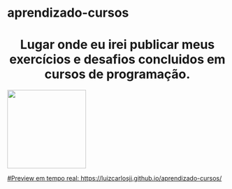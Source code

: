 # aprendizado-cursos

<h1 style="text-align: center;">Lugar onde eu irei publicar meus exercícios e desafios concluidos em cursos de programação.</h1>

<div>
  <a href="https://github.com/luizcarlosjj">
  <img height="180cm" src="https://github-readme-stats.vercel.app/api/top-langs/?username=luizcarlosjj&layout=compact&langs_count=16&theme=dracula"/>
</div>

  #Preview em tempo real: https://luizcarlosjj.github.io/aprendizado-cursos/
